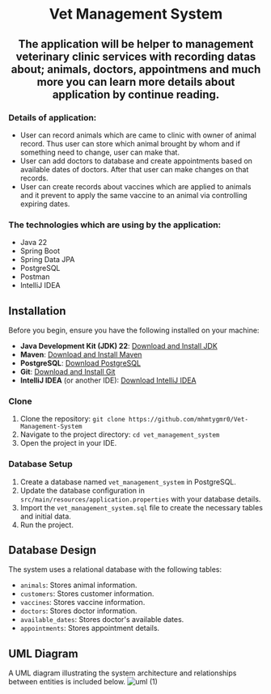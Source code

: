 # <p align="center">Vet Management System</p>

## <p align="center">The application will be helper to management veterinary clinic services with recording datas about; animals, doctors, appointmens and much more you can learn more details about application by continue reading.</p>

### Details of application:
- User can record animals which are came to clinic with owner of animal record. Thus user can store which animal brought by whom and if something need to change, user can make that.
- User can add doctors to database and create appointments based on available dates of doctors. After that user can make changes on that records.
- User can create records about vaccines which are applied to animals and it prevent to apply the same vaccine to an animal via controlling expiring dates.

### The technologies which are using by the application:
- Java 22
- Spring Boot
- Spring Data JPA
- PostgreSQL
- Postman
- IntelliJ IDEA

## Installation

Before you begin, ensure you have the following installed on your machine:

- **Java Development Kit (JDK) 22**: [Download and Install JDK](https://www.oracle.com/java/technologies/javase-jdk21-downloads.html)
- **Maven**: [Download and Install Maven](https://maven.apache.org/install.html)
- **PostgreSQL**: [Download PostgreSQL](https://www.postgresql.org/download/)
- **Git**: [Download and Install Git](https://git-scm.com/book/en/v2/Getting-Started-Installing-Git)
- **IntelliJ IDEA** (or another IDE): [Download IntelliJ IDEA](https://www.jetbrains.com/idea/download/)


### Clone

1. Clone the repository: `git clone https://github.com/mhmtygmr0/Vet-Management-System`
2. Navigate to the project directory: `cd vet_management_system`
3. Open the project in your IDE.

### Database Setup

1. Create a database named `vet_management_system` in PostgreSQL.
2. Update the database configuration in `src/main/resources/application.properties` with your database details.
3. Import the `vet_management_system.sql` file to create the necessary tables and initial data.
4. Run the project.

## Database Design

The system uses a relational database with the following tables:

- `animals`: Stores animal information.
- `customers`: Stores customer information.
- `vaccines`: Stores vaccine information.
- `doctors`: Stores doctor information.
- `available_dates`: Stores doctor's available dates.
- `appointments`: Stores appointment details.


## UML Diagram
A UML diagram illustrating the system architecture and relationships between entities is included below.
![uml (1)](https://github.com/user-attachments/assets/787e8d26-3771-42c9-9037-e599245cad75)
